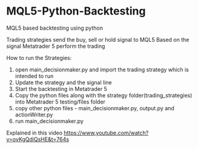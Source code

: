 # MQL5-Python-Backtesting
MQL5 based backtesting using python


Trading strategies send the buy, sell or hold signal to MQL5
Based on the signal Metatrader 5 perform the trading

How to run the Strategies:
1. open main_decisionmaker.py and import the trading strategy which is intended to run
2. Update the strategy and the signal line
3. Start the backtesting in Metatrader 5
4. Copy the python files along with the strategy folder(trading_strategies) into Metatrader 5 testing/files folder
5. copy other python files - main_decisionmaker.py, output.py and actionWriter.py
6. run main_decisionmaker.py

Explained in this video https://www.youtube.com/watch?v=ovKgQdiQsHE&t=764s
